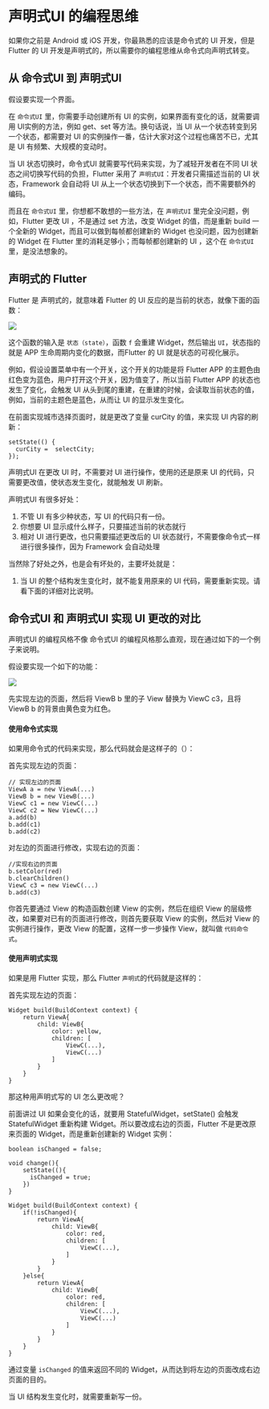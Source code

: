 # 声明式UI 的编程思维

如果你之前是 Android 或 iOS 开发，你最熟悉的应该是命令式的 UI 开发，但是 Flutter 的 UI 开发是声明式的，所以需要你的编程思维从命令式向声明式转变。

## 从 命令式UI 到 声明式UI

假设要实现一个界面。

在 `命令式UI` 里，你需要手动创建所有 UI 的实例，如果界面有变化的话，就需要调用 UI实例的方法，例如 get、set 等方法。换句话说，当 UI 从一个状态转变到另一个状态，都需要对 UI 的实例操作一番，估计大家对这个过程也痛苦不已，尤其是 UI 有频繁、大规模的变动时。

当 UI 状态切换时，命令式UI 就需要写代码来实现，为了减轻开发者在不同 UI 状态之间切换写代码的负担，Flutter 采用了 `声明式UI`：开发者只需描述当前的 UI 状态，Framework 会自动将 UI 从上一个状态切换到下一个状态，而不需要额外的编码。

而且在 `命令式UI` 里，你想都不敢想的一些方法，在 `声明式UI` 里完全没问题，例如，Flutter 更改 UI ，不是通过 set 方法，改变 Widget 的值，而是重新 build 一个全新的 Widget，而且可以做到每帧都创建新的 Widget 也没问题，因为创建新的 Widget 在 Flutter 里的消耗足够小；而每帧都创建新的 UI ，这个在 `命令式UI` 里，是没法想象的。

## 声明式的 Flutter

Flutter 是 声明式的，就意味着 Flutter 的 UI 反应的是当前的状态，就像下面的函数：

![](https://user-gold-cdn.xitu.io/2019/4/22/16a431f82601474f?w=762&h=276&f=png&s=13085)

这个函数的输入是 `状态（state）`，函数 `f` 会重建 Widget，然后输出 `UI`，状态指的就是 APP 生命周期内变化的数据，而Flutter 的 UI 就是状态的可视化展示。

例如，假设设置菜单中有一个开关，这个开关的功能是将 Flutter APP 的主题色由红色变为蓝色，用户打开这个开关，因为值变了，所以当前 Flutter APP 的状态也发生了变化，会触发 UI 从头到尾的重建，在重建的时候，会读取当前状态的值，例如，当前的主题色是蓝色，从而让 UI 的显示发生变化。

在前面实现城市选择页面时，就是更改了变量 curCity 的值，来实现 UI 内容的刷新：

```
setState(() {
  curCity =  selectCity;
});

```

声明式UI 在更改 UI 时，不需要对 UI 进行操作，使用的还是原来 UI 的代码，只需要更改值，使状态发生变化，就能触发 UI 刷新。

声明式UI 有很多好处：

1.  不管 UI 有多少种状态，写 UI 的代码只有一份。
2.  你想要 UI 显示成什么样子，只要描述当前的状态就行
3.  相对 UI 进行更改，也只需要描述更改后的 UI 状态就行，不需要像命令式一样进行很多操作，因为 Framework 会自动处理

当然除了好处之外，也是会有坏处的，主要坏处就是：

1.  当 UI 的整个结构发生变化时，就不能复用原来的 UI 代码，需要重新实现。请看下面的详细对比说明。

## 命令式UI 和 声明式UI 实现 UI 更改的对比

声明式UI 的编程风格不像 命令式UI 的编程风格那么直观，现在通过如下的一个例子来说明。

假设要实现一个如下的功能：

![](https://user-gold-cdn.xitu.io/2019/3/3/16941be1f260bffb?w=350&h=218&f=png&s=13008)

先实现左边的页面，然后将 ViewB b 里的子 View 替换为 ViewC c3，且将 ViewB b 的背景由黄色变为红色。

#### 使用命令式实现

如果用命令式的代码来实现，那么代码就会是这样子的（）：

首先实现左边的页面：

```
// 实现左边的页面
ViewA a = new ViewA(...)
ViewB b = new ViewB(...)
ViewC c1 = new ViewC(...)
ViewC c2 = New ViewC(...)
a.add(b)
b.add(c1)
b.add(c2)

```

对左边的页面进行修改，实现右边的页面：

```
//实现右边的页面
b.setColor(red)
b.clearChildren()
ViewC c3 = new ViewC(...)
b.add(c3)

```

你首先要通过 View 的构造函数创建 View 的实例，然后在组织 View 的层级修改，如果要对已有的页面进行修改，则首先要获取 View 的实例，然后对 View 的实例进行操作，更改 View 的配置，这样一步一步操作 View，就叫做 `代码命令式`。

#### 使用声明式实现

如果是用 Flutter 实现，那么 Flutter `声明式`的代码就是这样的：

首先实现左边的页面：

```
Widget build(BuildContext context) {
    return ViewA{
        child: ViewB{
            color: yellow,
            children: [
                ViewC(...),
                ViewC(...)
            ]
        }
    }
}

```

那这种用声明式写的 UI 怎么更改呢？

前面讲过 UI 如果会变化的话，就要用 StatefulWidget，setState() 会触发 StatefulWidget 重新构建 Widget。所以要改成右边的页面，Flutter 不是更改原来页面的 Widget，而是重新创建新的 Widget 实例：

```
boolean isChanged = false;

void change(){
    setState((){
      isChanged = true;  
    })
}

Widget build(BuildContext context) {
    if(!isChanged){
        return ViewA{
            child: ViewB{
                color: red,
                children: [
                    ViewC(...),
                ]
            }
        }
    }else{
        return ViewA{
            child: ViewB{
                color: red,
                children: [
                    ViewC(...),
                    ViewC(...)
                ]
            }
        }        
    }
}

```

通过变量 `isChanged` 的值来返回不同的 Widget，从而达到将左边的页面改成右边页面的目的。

当 UI 结构发生变化时，就需要重新写一份。